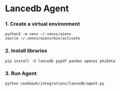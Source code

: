 # Lancedb Agent

### 1. Create a virtual environment
```shell
python3 -m venv ~/.venvs/aienv
source ~/.venvs/aienv/bin/activate
```

### 2. Install libraries
```shell
pip install -U lancedb pypdf pandas openai phidata
```

### 3. Run Agent
```shell
python cookbook/integrations/lancedb/agent.py
```
